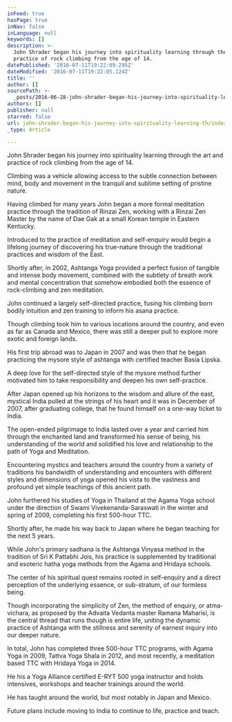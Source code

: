 ```yaml
---
inFeed: true
hasPage: true
inNav: false
inLanguage: null
keywords: []
description: >-
  John Shrader began his journey into spirituality learning through the art and
  practice of rock climbing from the age of 14.
datePublished: '2016-07-11T19:22:09.295Z'
dateModified: '2016-07-11T19:22:05.124Z'
title: ''
author: []
sourcePath: >-
  _posts/2016-06-28-john-shrader-began-his-journey-into-spirituality-learning-th.md
authors: []
publisher: null
starred: false
url: john-shrader-began-his-journey-into-spirituality-learning-th/index.html
_type: Article

---
```

John Shrader began his journey into spirituality learning through the art and practice of rock climbing from the age of 14\.

Climbing was a vehicle allowing access to the subtle connection between mind, body and movement in the tranquil and sublime setting of pristine nature.

Having climbed for many years John began a more formal meditation practice through the tradition of Rinzai Zen, working with a Rinzai Zen Master by the name of Dae Gak at a small Korean temple in Eastern Kentucky.

Introduced to the practice of meditation and self-enquiry would begin a lifelong journey of discovering his true-nature through the traditional practices and wisdom of the East.

Shortly after, in 2002, Ashtanga Yoga provided a perfect fusion of tangible and intense body movement, combined with the subtlety of breath work and mental concentration that somehow embodied both the essence of rock-climbing and zen meditation.

John continued a largely self-directed practice, fusing his climbing born bodily intuition and zen training to inform his asana practice.

Though climbing took him to various locations around the country, and even as far as Canada and Mexico, there was still a deeper pull to explore more exotic and foreign lands.

His first trip abroad was to Japan in 2007 and was then that he began practicing the mysore style of ashtanga with certified teacher Basia Lipska.

A deep love for the self-directed style of the mysore method further motivated him to take responsibility and deepen his own self-practice. 

After Japan opened up his horizons to the wisdom and allure of the east, mystical India pulled at the strings of his heart and it was in December of 2007, after graduating college, that he found himself on a one-way ticket to India.

The open-ended pilgrimage to India lasted over a year and carried him through the enchanted land and transformed his sense of being, his understanding of the world and solidified his love and relationship to the path of Yoga and Meditation. 

Encountering mystics and teachers around the country from a variety of traditions his bandwidth of understanding and encounters with different styles and dimensions of yoga opened his vista to the vastness and profound yet simple teachings of this ancient path. 

John furthered his studies of Yoga in Thailand at the Agama Yoga school under the direction of Swami Vivekenanda-Saraswati in the winter and spring of 2009, completing his first 500-hour TTC.

Shortly after, he made his way back to Japan where he began teaching for the next 5 years. 

While John's primary sadhana is the Ashtanga Vinyasa method in the tradition of Sri K Pattabhi Jois, his practice is supplemented by traditional and esoteric hatha yoga methods from the Agama and Hridaya schools.

The center of his spiritual quest remains rooted in self-enquiry and a direct perception of the underlying essence, or sub-stratum, of our formless being.

Though incorporating the simplicity of Zen, the method of enquiry, or atma-vichara, as proposed by the Advaita Vedanta master Ramana Maharisi, is the central thread that runs though is entire life, uniting the dynamic practice of Ashtanga with the stillness and serenity of earnest inquiry into our deeper nature. 

In total, John has completed three 500-hour TTC programs, with Agama Yoga in 2009, Tattva Yoga Shala in 2012, and most recently, a meditation based TTC with Hridaya Yoga in 2014\.

He his a Yoga Alliance certified E-RYT 500 yoga instructor and holds intensives, workshops and teacher trainings around the world.

He has taught around the world, but most notably in Japan and Mexico.

Future plans include moving to India to continue to life, practice and teach.
